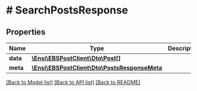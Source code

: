 # # SearchPostsResponse

## Properties

Name | Type | Description | Notes
------------ | ------------- | ------------- | -------------
**data** | [**\Ensi\EBSPostClient\Dto\Post[]**](Post.md) |  | 
**meta** | [**\Ensi\EBSPostClient\Dto\PostsResponseMeta**](PostsResponseMeta.md) |  | [optional] 

[[Back to Model list]](../../README.md#documentation-for-models) [[Back to API list]](../../README.md#documentation-for-api-endpoints) [[Back to README]](../../README.md)


